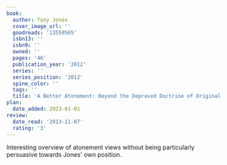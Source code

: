 ```yaml
---
book:
  author: Tony Jones
  cover_image_url: ''
  goodreads: '13559565'
  isbn13: ''
  isbn9: ''
  owned: ''
  pages: '46'
  publication_year: '2012'
  series: ''
  series_position: '2012'
  spine_color: ''
  tags: ''
  title: 'A Better Atonement: Beyond the Depraved Doctrine of Original Sin'
plan:
  date_added: 2023-01-01
review:
  date_read: '2013-11-07'
  rating: '3'
---
```


Interesting overview of atonement views without being particularly persuasive towards Jones' own position.
